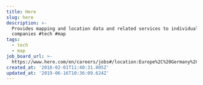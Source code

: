 ```yaml
---
title: Here
slug: here
description: >-
  Provides mapping and location data and related services to individuals and
  companies #tech #map
tags:
  - tech
  - map
job_board_url: >-
  https://www.here.com/en/careers/jobs#/location:Europe%2C%20Germany%2C%20Berlin/
created_at: '2018-02-01T11:40:31.805Z'
updated_at: '2019-06-16T10:36:09.624Z'
---
```

